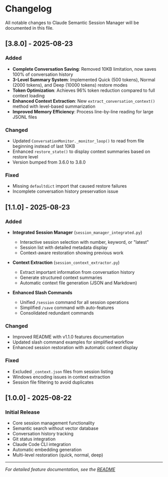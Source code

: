 # Changelog

All notable changes to Claude Semantic Session Manager will be documented in this file.

## [3.8.0] - 2025-08-23

### Added
- **Complete Conversation Saving**: Removed 10KB limitation, now saves 100% of conversation history
- **3-Level Summary System**: Implemented Quick (500 tokens), Normal (2000 tokens), and Deep (10000 tokens) restore modes
- **Token Optimization**: Achieves 96% token reduction compared to full context loading
- **Enhanced Context Extraction**: New `extract_conversation_context()` method with level-based summarization
- **Improved Memory Efficiency**: Process line-by-line reading for large JSONL files

### Changed
- Updated `ConversationMonitor._monitor_loop()` to read from file beginning instead of last 10KB
- Enhanced `restore_state()` to display context summaries based on restore level
- Version bumped from 3.6.0 to 3.8.0

### Fixed
- Missing `defaultdict` import that caused restore failures
- Incomplete conversation history preservation issue

## [1.1.0] - 2025-08-23

### Added
- **Integrated Session Manager** (`session_manager_integrated.py`)
  - Interactive session selection with number, keyword, or "latest"
  - Session list with detailed metadata display
  - Context-aware restoration showing previous work
  
- **Context Extraction** (`session_context_extractor.py`)
  - Extract important information from conversation history
  - Generate structured context summaries
  - Automatic context file generation (JSON and Markdown)
  
- **Enhanced Slash Commands**
  - Unified `/session` command for all session operations
  - Simplified `/save` command with auto-features
  - Consolidated redundant commands

### Changed
- Improved README with v1.1.0 features documentation
- Updated slash command examples for simplified workflow
- Enhanced session restoration with automatic context display

### Fixed
- Excluded `_context.json` files from session listing
- Windows encoding issues in context extraction
- Session file filtering to avoid duplicates

## [1.0.0] - 2025-08-22

### Initial Release
- Core session management functionality
- Semantic search without vector database
- Conversation history tracking
- Git status integration
- Claude Code CLI integration
- Automatic embedding generation
- Multi-level restoration (quick, normal, deep)

---
*For detailed feature documentation, see the [README](README.md)*
